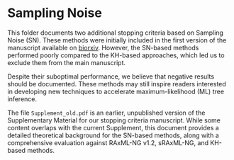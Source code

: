 # Sampling Noise

This folder documents two additional stopping criteria based on Sampling Noise (SN). These methods were initially included in the first version of the manuscript available on [biorxiv](https://doi.org/10.1101/2024.07.04.602058). However, the SN-based methods performed poorly compared to the KH-based approaches, which led us to exclude them from the main manuscript.

Despite their suboptimal performance, we believe that negative results should be documented. These methods may still inspire readers interested in developing new techniques to accelerate maximum-likelihood (ML) tree inference.

The file `Supplement_old.pdf` is an earlier, unpublished version of the Supplementary Material for our stopping criteria manuscript. While some content overlaps with the current Supplement, this document provides a detailed theoretical background for the SN-based methods, along with a comprehensive evaluation against RAxML-NG v1.2, sRAxML-NG, and KH-based methods.
